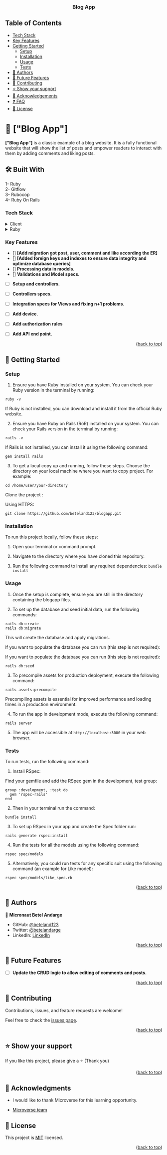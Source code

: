 
<a name="readme-top"></a>

<div align="center">

  <h3><b>Blog App</b></h3>

</div>


## Table of Contents

- [Tech Stack](#tech-stack) 
- [Key Features](#key-features) 
- [Getting Started](#getting-started) 
  - [Setup](#setup) 
  - [Installation](#installation) 
  - [Usage](#usage) 
  - [Tests](#tests)  
- [👥 Authors](#authors)
- [🔭 Future Features](#future-features)
- [🤝 Contributing](#contributing)
- [⭐️ Show your support](#support)
- [🙏 Acknowledgements](#acknowledgements)
- [❓ FAQ](#faq)
- [📝 License](#license)

# 📖 ["Blog App"] <a name="about-project"></a>

**["Blog App"]**  is a classic example of a blog website. It is  a fully functional website that will show the list of posts and empower readers to interact with them by adding comments and liking posts.

## 🛠 Built With <a name="built-with"></a>

1- Ruby<br>
2- Gitflow<br>
3- Rubocop<br>
4- Ruby On Rails

### Tech Stack <a name="tech-stack"></a>

<details>
  <summary>Client</summary>
  <ul>
    <li><a href="https://www.microverse.org/">Microverse</a></li>
  </ul>
</details>

<details>
<summary>Ruby</summary>
  <ul>
    <li><a href="https://www.ruby-lang.org/">Ruby</a></li>
  </ul>
</details>

### Key Features <a name="key-features"></a>

- [] **[Add migration got post, user, comment and like according the ER]**
- [] **[Added foreign keys and indexes to ensure data integrity and optimize database queries]**
- [] **Processing data in models.**
- [] **Validations and Model specs.**
- [ ] **Setup and controllers.**
- [ ] **Controllers specs.**
- [ ] **Integration specs for Views and fixing n+1 problems.**
- [ ] **Add device.**
- [ ] **Add authorization rules**
- [ ] **Add API end point.**
 

<p align="right">(<a href="#readme-top">back to top</a>)</p>

## 🚀 Getting Started<a name="getting-started"></a>

### Setup <a name="setup"></a>

1. Ensure you have Ruby installed on your system. You can check your Ruby version in the terminal by running:

```
ruby -v
```

If Ruby is not installed, you can download and install it from the official Ruby website.

2. Ensure you have Ruby on Rails (RoR) installed on your system. You can check your Rails version in the terminal by running:

```
rails -v
```

If Rails is not installed, you can install it using the following command:

```
gem install rails
```
3. To get a local copy up and running, follow these steps.
Choose the directory on your local machine where you want to copy project. For example:

```
cd /home/user/your-directory
```
Clone the project :

Using HTTPS:

```
git clone https://github.com/beteland123/blogapp.git
```

### Installation <a name="installation"></a>

To run this project locally, follow these steps:

1. Open your terminal or command prompt.

2. Navigate to the directory where you have cloned this repository.

3. Run the following command to install any required dependencies:
```bundle install```

### Usage <a name="usage"></a>

1. Once the setup is complete, ensure you are still in the directory containing the blogapp files.

2. To set up the database and seed initial data, run the following commands:

```
rails db:create
rails db:migrate
```

This will create the database and apply migrations.

If you want to populate the database you can run (this step is not required):

If you want to populate the database you can run (this step is not required):

```
rails db:seed
```

3. To precompile assets for production deployment, execute the following command:

```
rails assets:precompile
```

Precompiling assets is essential for improved performance and loading times in a production environment.

4. To run the app in development mode, execute the following command:

```
rails server
```

5. The app will be accessible at `http://localhost:3000` in your web browser.

### Tests

To run tests, run the following command:
1. Install RSpec:

Find your gemfile and add the RSpec gem in the development, test group:

```
group :development, :test do
  gem 'rspec-rails'
end
```

2. Then in your terminal run the command:

```
bundle install
```

3. To set up RSpec in your app and create the Spec folder run:

```
rails generate rspec:install
```

4. Run the tests for all the models using the following command:

```
rspec spec/models
```

5. Alternatively, you could run tests for any specific suit using the following command (an example for Like model):

```
rspec spec/models/like_spec.rb
```
<p align="right">(<a href="#readme-top">back to top</a>)</p>

## 👥 Authors <a name="author"></a>

👤 **Micronaut Betel Andarge**

- GitHub: [@beteland123](https://github.com/beteland123)
- Twitter: [@betelandarge](https://twitter.com/BetelAndarge)
- LinkedIn: [LinkedIn](https://linkedin.com/in/betelandarge)


<p align="right">(<a href="#readme-top">back to top</a>)</p>

## 🔭 Future Features <a name="future-features"></a>



- [ ] **Update the CRUD logic to allow editing of comments and posts.**


<p align="right">(<a href="#readme-top">back to top</a>)</p>

## 🤝 Contributing <a name="contributing"></a>

Contributions, issues, and feature requests are welcome!

Feel free to check the [issues page](../../issues/).

<p align="right">(<a href="#readme-top">back to top</a>)</p>


## ⭐️ Show your support <a name="support"></a>

If you like this project, please give a ⭐️ (Thank you)

<p align="right">(<a href="#readme-top">back to top</a>)</p>


## 🙏 Acknowledgments <a name="acknowledgements"></a>

- I would like to thank Microverse for this learning opportunity.

- [Microverse team](https://microverse.org/)

## 📝 License <a name="license"></a>

This project is [MIT](./LICENSE) licensed.

<p align="right">(<a href="#readme-top">back to top</a>)</p>
 

